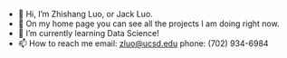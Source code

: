 - 👋 Hi, I’m Zhishang Luo, or Jack Luo.
- 👀 On my home page you can see all the projects I am doing right now.  
- 🌱 I’m currently learning Data Science!
- 📫 How to reach me 
email: zluo@ucsd.edu
phone: (702) 934-6984
